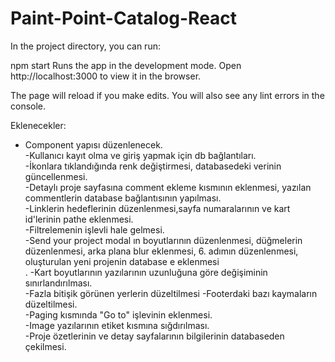 # Paint-Point-Catalog-React

In the project directory, you can run:

npm start
Runs the app in the development mode.
Open http://localhost:3000 to view it in the browser.

The page will reload if you make edits.
You will also see any lint errors in the console.

Eklenecekler:
- Component yapısı düzenlenecek.<br/>
-Kullanıcı kayıt olma ve giriş yapmak için db bağlantıları. <br/>
-İkonlara tıklandığında renk değiştirmesi, databasedeki verinin güncellenmesi. <br/>
-Detaylı proje sayfasına comment ekleme kısmının eklenmesi, yazılan commentlerin database bağlantısının yapılması. <br/>
-Linklerin hedeflerinin düzenlenmesi,sayfa numaralarının ve kart id'lerinin pathe eklenmesi. <br/>
-Filtrelemenin işlevli hale gelmesi.<br/>
-Send your project modal ın boyutlarının düzenlenmesi, düğmelerin düzenlenmesi, arka plana blur eklenmesi, 6. adımın düzenlenmesi, oluşturulan yeni projenin database e eklenmesi<br/>
. -Kart boyutlarının yazılarının uzunluğuna göre değişiminin sınırlandırılması. <br/>
-Fazla bitişik görünen yerlerin düzeltilmesi -Footerdaki bazı kaymaların düzeltilmesi.<br/>
-Paging kısmında "Go to" işlevinin eklenmesi. <br/>
-Image yazılarının etiket kısmına sığdırılması. <br/>
-Proje özetlerinin ve detay sayfalarının bilgilerinin databaseden çekilmesi.<br/>
